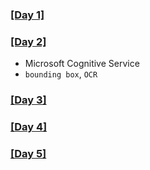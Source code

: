 ### [[Day 1]](./Day1)


### [[Day 2]](./Day2)
- Microsoft Cognitive Service
- `bounding box`, `OCR`

### [[Day 3]](./Day3)


### [[Day 4]](./Day4)


### [[Day 5]](./Day5)
